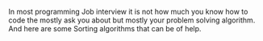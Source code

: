 In most programming Job interview it is not how much you know how to code the mostly ask you about
but mostly your problem solving algorithm.
And here are some Sorting algorithms that can be of help.